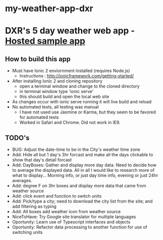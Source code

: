 # my-weather-app-dxr
# DXR's 5 day weather web app - [Hosted sample app](http://dxr_sample.comxa.com)
## How to build this app
  * Must have Ionic 2 enviornment installed (requires Node.js)
    * Instructions : http://ionicframework.com/getting-started/
  * After installing Ionic 2 and cloning repository
    * open a terminal window and change to the cloned directory
    * in terminal window type 'ionic serve'
    * this should build and open the local web site
  * As changes occur with ionic serve running it will live build and reload
  * No automated tests, all testing was manual
    * I have not used use Jasmine or Karma, but they seem to be favored for automated tests
    * Worked in Safari and Chrome.  Did not work in IE9.

## TODO's
  * BUG: Adjust the date-time to be in the City's weather time zone
  * Add: Hide all but 1 day's 3hr forcast and make all the days clickable to show that day's detail forcast
  * Add: DayBoxes: Gather and display more day data.  Need to decide how to average the displayed data.  All in all I would like to research more of what to display... Morning info, or just day time info, evening or just 24hr averages.
  * Add: degree F on 3hr boxes and display more data that came from weather source
  * Add: click event and function to switch units
  * Add: Pick/type a city; need to download the city list from the site; and add filtering as typing
  * Add: All boxes add weather icon from weather source
  * NiceToHave: Try Google site translator for multiple languages
  * Oportunity: Learn use of Typescript interfaces and objects
  * Oportunity: Refactor data processing to another function for use of switching units

